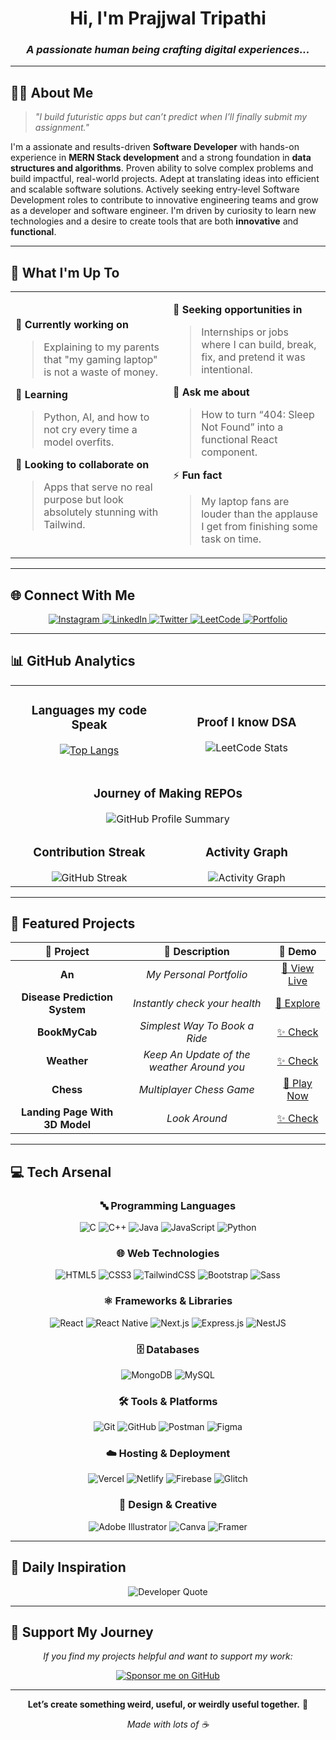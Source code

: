 <div align="center">

# Hi, I'm **Prajjwal Tripathi**

### _A passionate human being crafting digital experiences..._

---

</div>

## 👨‍💻 **About Me**

> _"I build futuristic apps but can’t predict when I’ll finally submit my assignment."_

I'm a assionate and results-driven **Software Developer** with hands-on experience in **MERN Stack development** and a strong 
foundation in **data structures and algorithms**. Proven ability to solve complex problems and build impactful, real-world 
projects. Adept at translating ideas into efficient and scalable software solutions. Actively seeking entry-level Software 
Development roles to contribute to innovative engineering teams and grow as a developer and software engineer. I'm driven by curiosity to learn new technologies and a desire to create tools that are both **innovative** and **functional**.

---

## 🚀 **What I'm Up To**

<table>
<tr>
<td width="50%">

🔭 **Currently working on**

> Explaining to my parents that "my gaming laptop" is not a waste of money.

🌱 **Learning**

> Python, AI, and how to not cry every time a model overfits.

👯 **Looking to collaborate on**

> Apps that serve no real purpose but look absolutely stunning with Tailwind.

</td>
<td width="50%">

🤝 **Seeking opportunities in**

> Internships or jobs where I can build, break, fix, and pretend it was intentional.

💬 **Ask me about**

> How to turn “404: Sleep Not Found” into a functional React component.

⚡ **Fun fact**

> My laptop fans are louder than the applause I get from finishing some task on time.

</td>
</tr>
</table>

---

## 🌐 **Connect With Me**

<div align="center">

<p align="center">
  <a href="https://www.instagram.com/prajjwal9953/">
    <img src="https://img.shields.io/badge/Instagram-%23E4405F?style=for-the-badge&logo=instagram&logoColor=white" alt="Instagram" />
  </a>
  <a href="https://www.linkedin.com/in/prajjwal-tripathi70/">
    <img src="https://img.shields.io/badge/LinkedIn-%230077B5?style=for-the-badge&logo=linkedin&logoColor=white" alt="LinkedIn" />
  </a>
  <a href="https://x.com/prajjwal9953">
    <img src="https://img.shields.io/badge/Twitter-%231DA1F2?style=for-the-badge&logo=twitter&logoColor=white" alt="Twitter" />
  </a>
  <a href="https://leetcode.com/u/PRAJJWAL_TRIPATHI7/">
    <img src="https://img.shields.io/badge/LeetCode-%23FFA116?style=for-the-badge&logo=leetcode&logoColor=white" alt="LeetCode" />
  </a>
  <a href="https://portfolio-two-pi-scsd82fxhu.vercel.app/">
    <img src="https://img.shields.io/badge/Portfolio-%23000000?style=for-the-badge&logo=About.me&logoColor=white" alt="Portfolio" />
  </a>
</p>
</div>

---

## 📊 **GitHub Analytics**

<div align="center">

<table>
<tr>
<td width="50%" align="center">

### **Languages my code Speak**



[![Top Langs](https://github-readme-stats.vercel.app/api/top-langs/?username=prajjwaltripathi07&layout=compact&theme=tokyonight)](https://github.com/anuraghazra/github-readme-stats)


</td>
<td width="50%" align="center">

### **Proof I know DSA**

<img src="https://leetcard.jacoblin.cool/PRAJJWAL_TRIPATHI7?theme=dark&font=Inter&ext=heatmap" alt="LeetCode Stats" />

</td>
</tr>
<tr>
<td colspan="2" align="center">

### **Journey of Making REPOs**

<img src="https://github-profile-summary-cards.vercel.app/api/cards/profile-details?username=prajjwaltripathi07&theme=nord_bright" alt="GitHub Profile Summary" />

</td>
</tr>
<tr>
<td width="50%" align="center">

### **Contribution Streak**

<img src="https://github-readme-streak-stats.herokuapp.com/?user=prajjwaltripathi07&theme=tokyonight&hide_border=true&background=0D1117" alt="GitHub Streak" />

</td>
<td width="50%" align="center">

### **Activity Graph**

<img src="https://github-readme-activity-graph.vercel.app/graph?username=prajjwaltripathi07&theme=tokyo-night&hide_border=true&bg_color=0D1117" alt="Activity Graph" />

</td>
</tr>
</table>
</div>

---

## 🎯 **Featured Projects**

<div align="center">

| 🌟 **Project** |         📝 **Description**          |                  🔗 **Demo**                  |
| :------------: | :---------------------------------: | :-------------------------------------------: |
|     **An**     |       _My Personal Portfolio_       |   [🚀 View Live](https://portfolio-two-pi-scsd82fxhu.vercel.app/)   |
| **Disease Prediction System** |   _Instantly check your health_    | [📝 Explore](https://disease-prediction-system-qr1m.onrender.com)  |
| **BookMyCab** | _Simplest Way To Book a Ride_ | [✨ Check](https://vercel.com/prajjwal-tripathis-projects-ab55a7a8/uber-clone) |
| **Weather** | _Keep An Update of the weather Around you_ | [✨ Check](https://app-weather-h97i.onrender.com) |
|   **Chess**   |      _Multiplayer Chess Game_      |   [🎵 Play Now](https://chess-7bap.onrender.com)    |
| **Landing Page With 3D Model** | _Look Around_ | [✨ Check](https://landingpage-zeta-sepia.vercel.app/) |

</div>

---

## 💻 **Tech Arsenal**

<div align="center">

### **🔤 Programming Languages**

![C](https://img.shields.io/badge/C-00599C?style=for-the-badge&logo=c&logoColor=white)
![C++](https://img.shields.io/badge/C++-00599C?style=for-the-badge&logo=c%2B%2B&logoColor=white)
![Java](https://img.shields.io/badge/Java-ED8B00?style=for-the-badge&logo=openjdk&logoColor=white)
![JavaScript](https://img.shields.io/badge/JavaScript-F7DF1E?style=for-the-badge&logo=javascript&logoColor=black)
![Python](https://img.shields.io/badge/Python-3776AB?style=for-the-badge&logo=python&logoColor=white)

### **🌐 Web Technologies**

![HTML5](https://img.shields.io/badge/HTML5-E34F26?style=for-the-badge&logo=html5&logoColor=white)
![CSS3](https://img.shields.io/badge/CSS3-1572B6?style=for-the-badge&logo=css3&logoColor=white)
![TailwindCSS](https://img.shields.io/badge/Tailwind_CSS-38B2AC?style=for-the-badge&logo=tailwind-css&logoColor=white)
![Bootstrap](https://img.shields.io/badge/Bootstrap-563D7C?style=for-the-badge&logo=bootstrap&logoColor=white)
![Sass](https://img.shields.io/badge/Sass-CC6699?style=for-the-badge&logo=sass&logoColor=white)

### **⚛️ Frameworks & Libraries**

![React](https://img.shields.io/badge/React-20232A?style=for-the-badge&logo=react&logoColor=61DAFB)
![React Native](https://img.shields.io/badge/React_Native-20232A?style=for-the-badge&logo=react&logoColor=61DAFB)
![Next.js](https://img.shields.io/badge/Next.js-000000?style=for-the-badge&logo=nextdotjs&logoColor=white)
![Express.js](https://img.shields.io/badge/Express.js-404D59?style=for-the-badge&logo=express&logoColor=white)
![NestJS](https://img.shields.io/badge/NestJS-E0234E?style=for-the-badge&logo=nestjs&logoColor=white)

### **🗄️ Databases**

![MongoDB](https://img.shields.io/badge/MongoDB-4EA94B?style=for-the-badge&logo=mongodb&logoColor=white)
![MySQL](https://img.shields.io/badge/MySQL-005C84?style=for-the-badge&logo=mysql&logoColor=white)

### **🛠️ Tools & Platforms**

![Git](https://img.shields.io/badge/Git-F05032?style=for-the-badge&logo=git&logoColor=white)
![GitHub](https://img.shields.io/badge/GitHub-100000?style=for-the-badge&logo=github&logoColor=white)
![Postman](https://img.shields.io/badge/Postman-FF6C37?style=for-the-badge&logo=postman&logoColor=white)
![Figma](https://img.shields.io/badge/Figma-F24E1E?style=for-the-badge&logo=figma&logoColor=white)

### **☁️ Hosting & Deployment**

![Vercel](https://img.shields.io/badge/Vercel-000000?style=for-the-badge&logo=vercel&logoColor=white)
![Netlify](https://img.shields.io/badge/Netlify-00C7B7?style=for-the-badge&logo=netlify&logoColor=white)
![Firebase](https://img.shields.io/badge/Firebase-FFCA28?style=for-the-badge&logo=firebase&logoColor=black)
![Glitch](https://img.shields.io/badge/Glitch-3333FF?style=for-the-badge&logo=glitch&logoColor=white)

### **🎨 Design & Creative**

![Adobe Illustrator](https://img.shields.io/badge/Adobe%20Illustrator-FF9A00?style=for-the-badge&logo=adobe%20illustrator&logoColor=white)
![Canva](https://img.shields.io/badge/Canva-%2300C4CC.svg?style=for-the-badge&logo=Canva&logoColor=white)
![Framer](https://img.shields.io/badge/Framer-black?style=for-the-badge&logo=framer&logoColor=blue)

</div>

---

## 💭 **Daily Inspiration**

<div align="center">
<img src="https://quotes-github-readme.vercel.app/api?type=horizontal&theme=tokyonight" alt="Developer Quote" />
</div>

---
## 🤝 **Support My Journey**

<div align="center">

_If you find my projects helpful and want to support my work:_

<a href="https://github.com/sponsors/prajjwaltripathi07" target="_blank">
  <img src="https://img.shields.io/badge/Sponsor%20on%20GitHub-FC0362?style=for-the-badge&logo=github-sponsors&logoColor=white" alt="Sponsor me on GitHub">
</a>

</div>

---

<div align="center">

**Let’s create something weird, useful, or weirdly useful together.** 🚀

_Made with lots of ☕_

</div>
